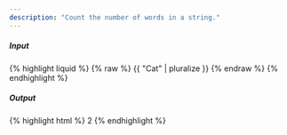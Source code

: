 ```yaml
---
description: "Count the number of words in a string."
---
```

##### Input
{% highlight liquid %}
{% raw %}
{{ "Cat" | pluralize }}
{% endraw %}
{% endhighlight %}

##### Output

{% highlight html %}
2
{% endhighlight %}
